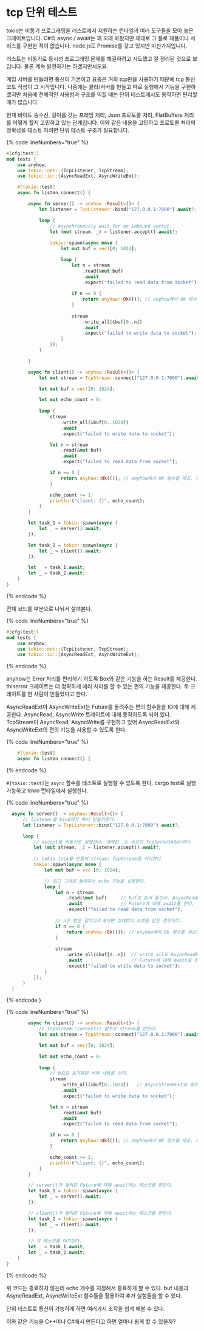 # tcp 단위 테스트

tokio는 비동기 프로그래밍을 러스트에서 지원하는 런타임과 여러 도구들을 모아 놓은 크레이트입니다. C#의 async / await는 꽤 오래 봐왔지만 제대로 그 틀로 제품이나 서비스를 구현한 적이 없습니다. node.js도 Promise를 갖고 있지만 마찬가지입니다.

러스트는 비동기로 동시성 프로그래밍 문제를 해결하려고 시도했고 잘 정리된 것으로 보입니다. 물론 계속 발전하기는 하겠지만서도요.

게임 서버를 만들려면 통신이 기본이고 요즘은 거의 tcp만을 사용하기 때문에 tcp 통신 코드 작성이 그 시작입니다. 나중에는 클라/서버를 만들고 따로 실행해서 기능을 구현하겠지만 처음에 전체적인 사용법과 구조를 익힐 때는 단위 테스트에서도 동작하면 편리할 때가 많습니다.

현재 바이트 송수신, 길이를 갖는 프레임 처리, Json 프로토콜 처리, FlatBuffers 처리를 어떻게 할지 고민하고 있는 단계입니다. 이와 같은 내용을 고민하고 프로토콜 처리의 정확성을 테스트 하려면 단위 테스트 구조가 필요합니다.

{% code lineNumbers="true" %}
```rust
#[cfg(test)]
mod tests {
    use anyhow;
    use tokio::net::{TcpListener, TcpStream};
    use tokio::io::{AsyncReadExt, AsyncWriteExt};

    #[tokio::test]
    async fn listen_connect() {

        async fn server() -> anyhow::Result<()> {
            let listener = TcpListener::bind("127.0.0.1:7000").await?;

            loop {
                // Asynchronously wait for an inbound socket.
                let (mut stream, _) = listener.accept().await?;
        
                tokio::spawn(async move {
                    let mut buf = vec![0; 1024];

                    loop {
                        let n = stream 
                            .read(&mut buf)
                            .await
                            .expect("failed to read data from socket");
        
                        if n == 0 {
                            return anyhow::Ok(()); // anyhow에서 Ok 함수를 제공. 왜 필요하지?
                        }
        
                        stream 
                            .write_all(&buf[0..n])
                            .await
                            .expect("failed to write data to socket");
                    }
                });
            }

        } 

        async fn client() -> anyhow::Result<()> {
            let mut stream = TcpStream::connect("127.0.0.1:7000").await?;

            let mut buf = vec![0; 1024];

            let mut echo_count = 0;
        
            loop {
                stream 
                    .write_all(&buf[0..1024])
                    .await
                    .expect("failed to write data to socket");

                let n = stream
                    .read(&mut buf)
                    .await
                    .expect("failed to read data from socket");

                if n == 0 {
                    return anyhow::Ok(()); // anyhow에서 Ok 함수를 제공. 왜 필요하지?
                }

                echo_count += 1;
                println!("client: {}", echo_count);
            }
        }

        let task_1 = tokio::spawn(async {
            let _ = server().await;
        });

        let task_2 = tokio::spawn(async {
            let _ = client().await;
        });

        let _ = task_1.await;
        let _ = task_2.await;
    }
}
```
{% endcode %}

전체 코드를 부분으로 나눠서 살펴본다. 

{% code lineNumbers="true" %}
```rust
#[cfg(test)]
mod tests {
    use anyhow;
    use tokio::net::{TcpListener, TcpStream};
    use tokio::io::{AsyncReadExt, AsyncWriteExt};
```
{% endcode %}

anyhow는 Error 처리를 편리하기 하도록 Box<dyn Error>와 같은 기능을 하는 Result<T>를 
제공한다. thiserror 크레이트는 더 정확하게 에러 처리를 할 수 있는 편의 기능을 제공한다. 
두 크레이트를 한 사람이 만들었다고 한다. 

AsyncReadExt아 AsyncWriteExt는 Future를 돌려주는 편의 함수들을 IO에 대해 제공한다. 
AsyncRead, AsyncWrite 트레이트에 대해 동작하도록 되어 있다. TcpStream이 AsyncRead, 
AsyncWrite를 구현하고 있어 AsyncReadExt와 AsyncWriteExt의 편의 기능을 사용할 수 있도록 한다. 


{% code lineNumbers="true" %}
```rust
    #[tokio::test]
    async fn listen_connect() {
```
{% endcode %}

`#[tokio::test]`는 `async` 함수를 테스트로 실행할 수 있도록 한다. cargo test로 실행 가능하고 
tokio 런타임에서 실행한다. 

{% code lineNumbers="true" %}
```rust
  async fn server() -> anyhow::Result<()> {
      // listener를 bind까지 해서 만들어준다. 
      let listener = TcpListener::bind("127.0.0.1:7000").await?;

      loop {
          // accept를 비동기로 실행한다. 생략된 _는 리모트 TcpSocketAddr이다. 
          let (mut stream, _) = listener.accept().await?;
  
          // tokio task를 만들어 stream: TcpStream을 처리한다. 
          tokio::spawn(async move {
              let mut buf = vec![0; 1024];

              // 읽고 그대로 돌려주는 echo 기능을 실행한다. 
              loop {
                  let n = stream 
                      .read(&mut buf)     // buf로 읽어 들인다. AsyncReadExt의 Future를 돌려준다.
                      .await              // Future에 대해 await를 한다. 
                      .expect("failed to read data from socket");
  
                  // n은 받은 길이이고 0이면 상대방이 소켓을 닫은 경우이다.
                  if n == 0 {
                      return anyhow::Ok(()); // anyhow에서 Ok 함수를 제공한다. 
                  }
  
                  stream 
                      .write_all(&buf[0..n])  // write_all도 AsyncReadExt의 함수로 Future를 돌려준다.
                      .await                  // Future에 대해 await를 한다.  
                      .expect("failed to write data to socket");
              }
          });
      }
  } 
```
{% endcode }


{% code lineNumbers="true" %}
```rust
        async fn client() -> anyhow::Result<()> {
            // TcpStream::connect() 함수로 stream을 만든다.
            let mut stream = TcpStream::connect("127.0.0.1:7000").await?;

            let mut buf = vec![0; 1024];

            let mut echo_count = 0;
        
            loop {
                // 0으로 초기화된 버퍼 내용을 쓴다. 
                stream 
                    .write_all(&buf[0..1024])   // AsyncStreamExt의 함수이다. 
                    .await
                    .expect("failed to write data to socket");

                let n = stream
                    .read(&mut buf)
                    .await
                    .expect("failed to read data from socket");

                if n == 0 {
                    return anyhow::Ok(()); // anyhow에서 Ok 함수를 제공. 왜 필요하지?
                }

                echo_count += 1;
                println!("client: {}", echo_count);
            }
        }

        // server()가 돌려준 Future에 대해 await하는 태스크를 만든다.
        let task_1 = tokio::spawn(async {
            let _ = server().await;
        });

        // client()가 돌려준 Future에 대해 await하는 태스크를 만든다.
        let task_2 = tokio::spawn(async {
            let _ = client().await;
        });

        // 각 태스크를 대기한다. 
        let _ = task_1.await;
        let _ = task_2.await;
    }
}
```
{% endcode %}

위 코드는 종료하지 않는데 echo 개수를 지정해서 종료하게 할 수 있다. 
buf 내용과 AsyncReadExt, AsyncWriteExt 함수들을 활용하여 추가 실험들을 할 수 있다. 

단위 테스트로 통신이 가능하게 하면 여러가지 조작을 쉽게 해볼 수 있다. 

이와 같은 기능을 C++이나 C#에서 만든다고 하면 얼마나 쉽게 할 수 있을까? 

